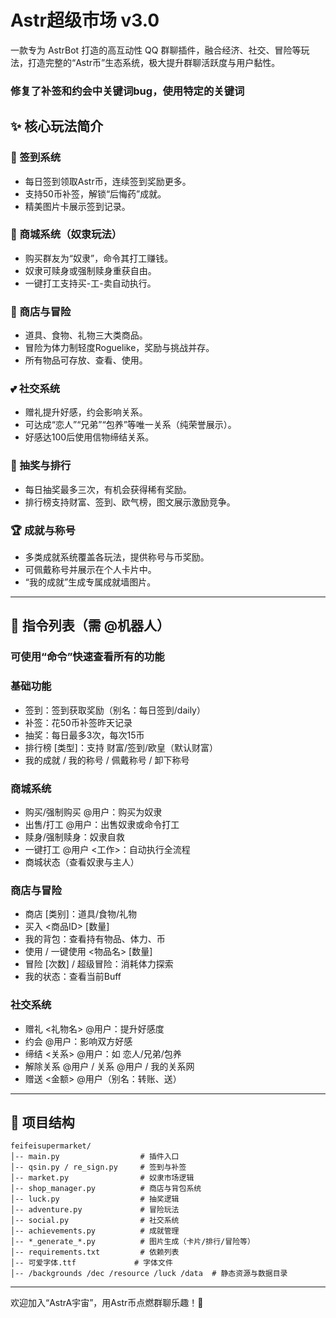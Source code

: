 # Astr超级市场 v3.0

一款专为 AstrBot 打造的高互动性 QQ 群聊插件，融合经济、社交、冒险等玩法，打造完整的“Astr币”生态系统，极大提升群聊活跃度与用户黏性。

### 修复了补签和约会中关键词bug，使用特定的关键词

## ✨ 核心玩法简介

### 📝 签到系统
- 每日签到领取Astr币，连续签到奖励更多。
- 支持50币补签，解锁“后悔药”成就。
- 精美图片卡展示签到记录。

### 🏪 商城系统（奴隶玩法）
- 购买群友为“奴隶”，命令其打工赚钱。
- 奴隶可赎身或强制赎身重获自由。
- 一键打工支持买-工-卖自动执行。

### 🛒 商店与冒险
- 道具、食物、礼物三大类商品。
- 冒险为体力制轻度Roguelike，奖励与挑战并存。
- 所有物品可存放、查看、使用。

### 💕 社交系统
- 赠礼提升好感，约会影响关系。
- 可达成“恋人”“兄弟”“包养”等唯一关系（纯荣誉展示）。
- 好感达100后使用信物缔结关系。

### 🎲 抽奖与排行
- 每日抽奖最多三次，有机会获得稀有奖励。
- 排行榜支持财富、签到、欧气榜，图文展示激励竞争。

### 🏆 成就与称号
- 多类成就系统覆盖各玩法，提供称号与币奖励。
- 可佩戴称号并展示在个人卡片中。
- “我的成就”生成专属成就墙图片。

---

## 🧾 指令列表（需 @机器人）

### 可使用“命令”快速查看所有的功能


### 基础功能
- 签到：签到获取奖励（别名：每日签到/daily）
- 补签：花50币补签昨天记录
- 抽奖：每日最多3次，每次15币
- 排行榜 [类型]：支持 财富/签到/欧皇（默认财富）
- 我的成就 / 我的称号 / 佩戴称号 / 卸下称号

### 商城系统
- 购买/强制购买 @用户：购买为奴隶
- 出售/打工 @用户：出售奴隶或命令打工
- 赎身/强制赎身：奴隶自救
- 一键打工 @用户 <工作>：自动执行全流程
- 商城状态（查看奴隶与主人）

### 商店与冒险
- 商店 [类别]：道具/食物/礼物
- 买入 <商品ID> [数量]
- 我的背包：查看持有物品、体力、币
- 使用 / 一键使用 <物品名> [数量]
- 冒险 [次数] / 超级冒险：消耗体力探索
- 我的状态：查看当前Buff

### 社交系统
- 赠礼 <礼物名> @用户：提升好感度
- 约会 @用户：影响双方好感
- 缔结 <关系> @用户：如 恋人/兄弟/包养
- 解除关系 @用户 / 关系 @用户 / 我的关系网
- 赠送 <金额> @用户（别名：转账、送）

---

## 📁 项目结构

```
feifeisupermarket/
│-- main.py                  # 插件入口
│-- qsin.py / re_sign.py     # 签到与补签
│-- market.py                # 奴隶市场逻辑
│-- shop_manager.py          # 商店与背包系统
│-- luck.py                  # 抽奖逻辑
│-- adventure.py             # 冒险玩法
│-- social.py                # 社交系统
│-- achievements.py          # 成就管理
│-- *_generate_*.py          # 图片生成（卡片/排行/冒险等）
│-- requirements.txt         # 依赖列表
│-- 可爱字体.ttf             # 字体文件
│-- /backgrounds /dec /resource /luck /data  # 静态资源与数据目录
```

---


欢迎加入“AstrA宇宙”，用Astr币点燃群聊乐趣！💖
